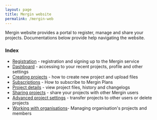 ```yaml
---
layout: page
title: Mergin website
permalink: /mergin-web
---
```


Mergin website provides a portal to register, manage and share your projects. Documentations below provide help navigating the website.

### Index

- [Registration](registration) - registration and signing up to the Mergin service
- [Dashboard](dashboard) - accessing to your recent projects, profile and other settings
- [Creating projects](web-create-project) - how to create new project and upload files
- [Subscriptions](subscriptions) - How to subscribe to Mergin Plans
- [Project details](project-details) - view project files, history and changelogs
- [Sharing projects](sharing-project) - share your projects with other Mergin users
- [Advanced project settings](advanced-settings) - transfer projects to other users or delete projects
- [Working with organisations](working-with-organisations)- Managing organisation's projects and members
